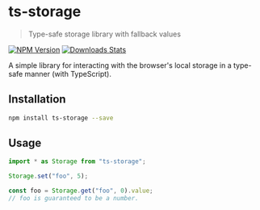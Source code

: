 # ts-storage
> Type-safe storage library with fallback values

[![NPM Version][npm-image]][npm-url]
[![Downloads Stats][npm-downloads]][npm-url]

A simple library for interacting with the browser's local storage in a type-safe manner (with TypeScript).


## Installation

```sh
npm install ts-storage --save
```


## Usage

```javascript
import * as Storage from "ts-storage";

Storage.set("foo", 5);

const foo = Storage.get("foo", 0).value;
// foo is guaranteed to be a number.
```


[npm-image]: https://img.shields.io/npm/v/ts-storage.svg
[npm-url]: https://npmjs.org/package/ts-storage
[npm-downloads]: https://img.shields.io/npm/dm/ts-storage.svg

